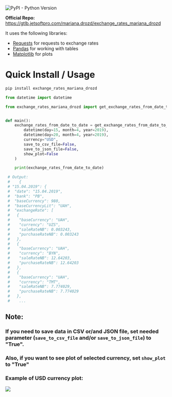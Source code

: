 ![PyPI - Python Version](https://img.shields.io/pypi/pyversions/exchange_rates_mariana_drozd?style=for-the-badge)

**Official Repo:** https://gtlb.jetsoftpro.com/mariana.drozd/exchange_rates_mariana_drozd

It uses the following libraries:

- [Requests](https://pypi.org/project/requests/) for requests to exchange rates
- [Pandas](https://pypi.org/project/pandas/) for working with tables
- [Matplotlib](https://pypi.org/project/matplotlib/) for plots

# Quick Install / Usage

```bash
pip install exchange_rates_mariana_drozd
```

```python
from datetime import datetime

from exchange_rates_mariana_drozd import get_exchange_rates_from_date_to_date


def main():
    exchange_rates_from_date_to_date = get_exchange_rates_from_date_to_date(
        datetime(day=15, month=4, year=2019),
        datetime(day=20, month=4, year=2019),
        currency="USD",
        save_to_csv_file=False,
        save_to_json_file=False,
        show_plot=False
    )

    print(exchange_rates_from_date_to_date)

 # Output:
 #    {
 # "15.04.2019": {
 #  "date": "15.04.2019",
 #  "bank": "PB",
 #  "baseCurrency": 980,
 #  "baseCurrencyLit": "UAH",
 #  "exchangeRate": [
 #   {
 #    "baseCurrency": "UAH",
 #    "currency": "UZS",
 #    "saleRateNB": 0.003243,
 #    "purchaseRateNB": 0.003243
 #   },
 #   {
 #    "baseCurrency": "UAH",
 #    "currency": "BYN",
 #    "saleRateNB": 12.64203,
 #    "purchaseRateNB": 12.64203
 #   },
 #   {
 #    "baseCurrency": "UAH",
 #    "currency": "TMT",
 #    "saleRateNB": 7.774029,
 #    "purchaseRateNB": 7.774029
 #   },
 #    ...
```
## Note:

### If you need to save data in CSV or/and JSON file, set needed parameter (```save_to_csv_file``` and/or ```save_to_json_file```) to "True".
### Also, if you want to see plot of selected currency, set ```show_plot``` to "True"

### Example of USD currency plot:
![](/home/mariana/Документи/exchange_rates_mariana_drozd/exchange_rates_mariana_drozd/static/myplot.png)